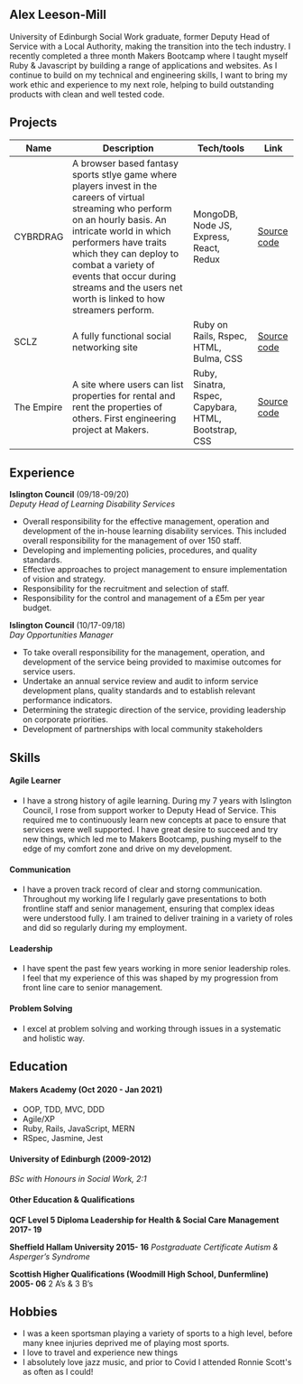 ## Alex Leeson-Mill
University of Edinburgh Social Work graduate, former Deputy Head of Service with a Local Authority, making the transition into the tech industry. I recently completed a three month Makers Bootcamp where I taught myself Ruby & Javascript by building a range of applications and websites. As I continue to build on my technical and engineering skills, I want to bring my work ethic and experience to my next role, helping to build outstanding products with clean and well tested code. 


## Projects
| Name                         | Description       | Tech/tools        | Link       |
| ---------------------------- | ----------------- | ----------------- | ---------- |
| CYBRDRAG                     | A browser based fantasy sports stlye game where players invest in the careers of virtual streaming who perform on an hourly basis. An intricate world in which performers have traits which they can deploy to combat a variety of events that occur during streams and the users net worth is linked to how streamers perform. | MongoDB, Node JS, Express, React, Redux              | [Source code](https://github.com/ehwus/cybrdrag)          |
| SCLZ                         | A fully functional social networking site | Ruby on Rails, Rspec, HTML, Bulma, CSS     | [Source code](https://github.com/alexleesonmill/acebook-SCLZ)           |
| The Empire                         | A site where users can list properties for rental and rent the properties of others. First engineering project at Makers. | Ruby, Sinatra, Rspec, Capybara, HTML, Bootstrap, CSS     | [Source code](https://github.com/alexleesonmill/makers-bnb-the-empire)           |

## Experience
**Islington Council** (09/18-09/20)  
_Deputy Head of Learning Disability Services_

- Overall responsibility for the effective management, operation and development of the in-house learning disability services. This included overall responsibility for the management of over 150 staff.
- Developing and implementing policies, procedures, and quality standards.
- Effective approaches to project management to ensure implementation of vision and strategy.
- Responsibility for the recruitment and selection of staff.
- Responsibility for the control and management of a £5m per year budget.


**Islington Council** (10/17-09/18)  
_Day Opportunities Manager_

- To take overall responsibility for the management, operation, and development of the service being provided to maximise outcomes for service users.
- Undertake an annual service review and audit to inform service development plans, quality standards and to establish relevant performance indicators.
- Determining the strategic direction of the service, providing leadership on corporate priorities.
- Development of partnerships with local community stakeholders


## Skills
#### Agile Learner
- I have a strong history of agile learning. During my 7 years with Islington Council, I rose from support worker to Deputy Head of Service. This required me to continuously learn new concepts at pace to ensure that services were well supported. I have great desire to succeed and try new things, which led me to Makers Bootcamp, pushing myself to the edge of my comfort zone and drive on my development.  

#### Communication
- I have a proven track record of clear and storng communication. Throughout my working life I regularly gave presentations to both frontline staff and senior management, ensuring that complex ideas were understood fully. I am trained to deliver training in a variety of roles and did so regularly during my employment. 

#### Leadership
- I have spent the past few years working in more senior leadership roles. I feel that my experience of this was shaped by my progression from front line care to senior management. 

#### Problem Solving
- I excel at problem solving and working through issues in a systematic and holistic way. 

## Education

#### Makers Academy (Oct 2020 - Jan 2021)
- OOP, TDD, MVC, DDD
- Agile/XP
- Ruby, Rails, JavaScript, MERN
- RSpec, Jasmine, Jest

#### University of Edinburgh (2009-2012)
_BSc with Honours in Social Work, 2:1_

#### Other Education & Qualifications
**QCF Level 5 Diploma Leadership for Health & Social Care Management 2017- 19**

**Sheffield Hallam University 2015- 16**
_Postgraduate Certificate Autism & Asperger’s Syndrome_

**Scottish Higher Qualifications (Woodmill High School, Dunfermline) 2005- 06**
2 A’s & 3 B’s

## Hobbies
- I was a keen sportsman playing a variety of sports to a high level, before many knee injuries deprived me of playing most sports.
- I love to travel and experience new things
- I absolutely love jazz music, and prior to Covid I attended Ronnie Scott's as often as I could!
